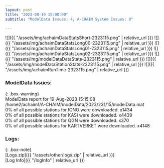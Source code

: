 ```yaml
---
layout: post
title: "2023-08-19 15:00:00"
subtitle: "ModelData Issues: 4; A-CHAIM System Issues: 0"

---
```


![]({{ "/assets/img/achaimDataStatsShort-2323115.png" | relative_url }})
![]({{ "/assets/img/achaimDataStatsLong00-2323115.png" | relative_url }})
![]({{ "/assets/img/achaimDataStatsLong01-2323115.png" | relative_url }})
![]({{ "/assets/img/achaimDataStatsLong02-2323115.png" | relative_url }})
![]({{ "/assets/img/modelDataDataStats-2323115.png" | relative_url }})
![]({{ "/assets/img/modelDataStationStats-2323115.png" | relative_url }})
![]({{ "/assets/img/achaimRunTime-2323115.png" | relative_url }})


### ModelData Issues:  
  
{: .box-warning}  
 ModelData report for 19-Aug-2023 15:15:08   
 /home2/achaim1/A-CHAIM/modelData/2023/231/15/modelData.mat   
 0% of all possible stations for IONO were downloaded. x1434   
 0% of all possible stations for KASI were downloaded. x4439   
 0% of all possible stations for QGN were downloaded. x370   
 0% of all possible stations for KARTVERKET were downloaded. x4148   
  


### Logs:  
  
{: .box-note}  
[Logs.zip]({{ "/assets/other/logs.zip" | relative_url }})  
[Log Info]({{ "/logInfo" | relative_url }})  
